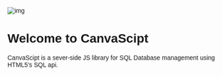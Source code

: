 <style>
  *{
   @import url('https://fonts.googleapis.com/css2?family=Lexend:wght@100..900&display=swap');  
    font-family: "Lexend", sans-serif;
  }
</style>
![img](https://upload.wikimedia.org/wikipedia/commons/0/01/CanvaScript.png "a tite")
# Welcome to CanvaScipt
CanvaScipt is a sever-side JS library for SQL  Database management using HTML5's SQL api.
